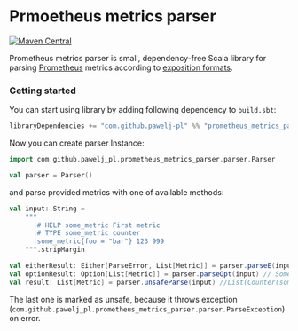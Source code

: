 # Prmoetheus metrics parser

[![Maven Central](https://img.shields.io/maven-central/v/com.github.pawelj-pl/prometheus_metrics_parser_2.13.svg)](https://img.shields.io/maven-central/v/com.github.pawelj-pl/prometheus_metrics_parser_2.13.svg)

Prometheus metrics parser is small, dependency-free Scala library for parsing [Prometheus](https://prometheus.io/) metrics according to [exposition formats](https://prometheus.io/docs/instrumenting/exposition_formats/).

### Getting started

You can start using library by adding  following dependency to `build.sbt`:
```scala
libraryDependencies += "com.github.pawelj-pl" %% "prometheus_metrics_parser" % "<libraryVersion>"
``` 

Now you can create parser Instance:

```scala
import com.github.pawelj_pl.prometheus_metrics_parser.parser.Parser

val parser = Parser()
```

and parse provided metrics with one of available methods:

```scala
val input: String =
    """
      |# HELP some_metric First metric
      |# TYPE some_metric counter
      |some_metric{foo = "bar"} 123 999
    """.stripMargin

val eitherResult: Either[ParseError, List[Metric]] = parser.parseE(input) // Right(List(Counter(some_metric,Some(First metric),List(MetricValue(Map(foo -> bar),123.0,Some(999),None)))))
val optionResult: Option[List[Metric]] = parser.parseOpt(input) // Some(List(Counter(some_metric,Some(First metric),List(MetricValue(Map(foo -> bar),123.0,Some(999),None)))))
val result: List[Metric] = parser.unsafeParse(input) //List(Counter(some_metric,Some(First metric),List(MetricValue(Map(foo -> bar),123.0,Some(999),None)))) 
```

The last one is marked as unsafe, because it throws exception (`com.github.pawelj_pl.prometheus_metrics_parser.parser.ParseException`) on error.
